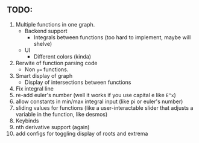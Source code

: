 ## TODO:
1. Multiple functions in one graph.
    - Backend support
        - Integrals between functions (too hard to implement, maybe will shelve)
    - UI
        - Different colors (kinda)
2. Rerwite of function parsing code
    - Non `y=` functions.
3. Smart display of graph
    - Display of intersections between functions
4. Fix integral line
5. re-add euler's number (well it works if you use capital e like `E^x`)
6. allow constants in min/max integral input (like pi or euler's number)
7. sliding values for functions (like a user-interactable slider that adjusts a variable in the function, like desmos)
8. Keybinds
9. nth derivative support (again)
10. add configs for toggling display of roots and extrema